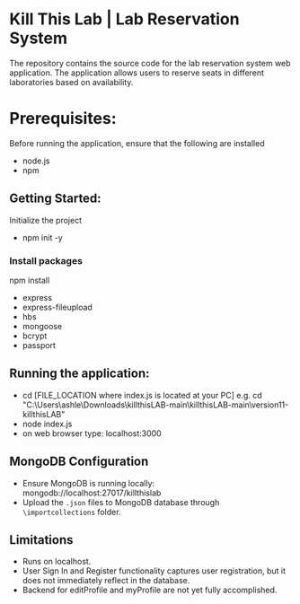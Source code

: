 # Kill This Lab | Lab Reservation System

The repository contains the source code for the lab reservation system web application.
The application allows users to reserve seats in different laboratories based on availability.

# Prerequisites:
Before running the application, ensure that the following are installed
- node.js
- npm

## Getting Started:
Initialize the project
- npm init -y
### Install packages
npm install 
- express
- express-fileupload
- hbs
- mongoose
- bcrypt
- passport

## Running the application:
- cd [FILE_LOCATION where index.js is located at your PC]
e.g. cd "C:\Users\ashle\Downloads\killthisLAB-main\killthisLAB-main\version11-killthisLAB"
- node index.js
- on web browser type: localhost:3000

## MongoDB Configuration
   - Ensure MongoDB is running locally:
         mongodb://localhost:27017/killthislab
   - Upload the `.json` files to MongoDB database through `\importcollections` folder.

## Limitations
- Runs on localhost.
- User Sign In and Register functionality captures user registration, but it does not immediately reflect in 
  the database.
- Backend for editProfile and myProfile are not yet fully accomplished.
